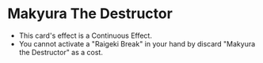 # Makyura The Destructor

*   This card's effect is a Continuous Effect.
*   You cannot activate a "Raigeki Break" in your hand by discard "Makyura the Destructor" as a cost.
